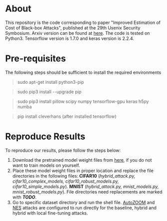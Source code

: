 # About
This repository is the code corresponding to paper "Improved Estimation of Cost of Black-box Attacks", published at the 29th Usenix Security Symbosium. Arxiv version can be found at [here](http://www.cs.virginia.edu/~evans/). The code is tested on Python3. Tensorflow version is 1.7.0 and keras version is 2.2.4.

# Pre-requisites
The following steps should be sufficient to install the required environments

> sudo apt-get install python3-pip

> sudo pip3 install --upgrade pip

> sudo pip3 install pillow scipy numpy tensorflow-gpu keras h5py numba

> pip install cleverhans (after installed tensorflow)

# Reproduce Results
To reproduce our results, please follow the steps below:
1. Download the pretrained model weight files from [here](https://www.dropbox.com/sh/gdipubr7rp0d8qv/AADPgrs4ZGfOl4ob_dXmYsFla?dl=0), if you do not want to train models on yourself. 
2. Place these model weight files in proper location and replace the file directories in the following files: **CIFAR10** (*hybrid_attack.py, cifar10_complex_models, cifar10_robust_models.py, cifar10_simple_models.py*). **MNIST** (*hybrid_attack.py, mnist_models.py, mnist_robust_models.py*). File directories need replacements are marked with ***TODO***.
3. Go to specific dataset directory and run the shell file. [AutoZOOM](https://github.com/IBM/Autozoom-Attack) and [NES](https://github.com/labsix/limited-blackbox-attacks) attacks are configured to run directly for the baseline, hybrid and hybrid with local fine-tuning attacks. 

